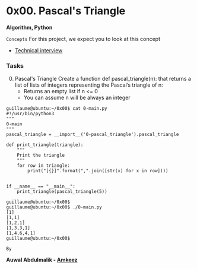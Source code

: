 # 0x00. Pascal's Triangle
**Algorithm, Python**

```Concepts```
For this project, we expect you to look at this concept
* [Technical interview](https://intranet.alxswe.com/concepts/100005)

### Tasks
0. Pascal's Triangle
Create a function def pascal_triangle(n): that returns a list of lists of integers representing the Pascal’s triangle of n:
	- Returns an empty list if n <= 0
	- You can assume n will be always an integer
```
guillaume@ubuntu:~/0x00$ cat 0-main.py
#!/usr/bin/python3
"""
0-main
"""
pascal_triangle = __import__('0-pascal_triangle').pascal_triangle

def print_triangle(triangle):
    """
    Print the triangle
    """
    for row in triangle:
        print("[{}]".format(",".join([str(x) for x in row])))


if __name__ == "__main__":
    print_triangle(pascal_triangle(5))

guillaume@ubuntu:~/0x00$ 
guillaume@ubuntu:~/0x00$ ./0-main.py
[1]
[1,1]
[1,2,1]
[1,3,3,1]
[1,4,6,4,1]
guillaume@ubuntu:~/0x00$ 
```

```
By
```
**Auwal Abdulmalik - [Amkeez](https://github.com/Amkeez252)**

